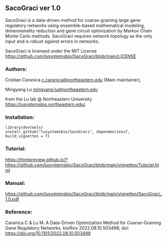 ## SacoGraci ver 1.0

SacoGraci is a data-driven method for coarse-graining large gene regulatory networks using ensemble-based mathematical modeling, dimensionality reduction and gene circuit optimization by Markov Chain Monte Carlo methods. SacoGraci requires network topology as the only input and is robust against errors in networks. 

SacoGraci is licensed under the MIT License 
<https://github.com/lusystemsbio/SacoGraci/blob/main/LICENSE>

### Authors: 

Cristian Caranica  <c.caranica@northeastern.edu> (Main maintainer),

Mingyang Lu <mingyang.lu@northeastern.edu>

from the Lu lab @ Northeastern University <https://lusystemsbio.northeastern.edu/>.

### Installation:

```
library(devtools)
install_github("lusystemsbio/SacoGraci", dependencies=T, build_vignettes = T)
```

### Tutorial:

https://htmlpreview.github.io/?https://github.com/lusystemsbio/SacoGraci/blob/main/vignettes/Tutorial.html

### Manual:

https://github.com/lusystemsbio/SacoGraci/blob/main/vignettes/SacoGraci_1.0.pdf

### Reference:

Caranica C & Lu M. A Data-Driven Optimization Method for Coarse-Graining Gene Regulatory Networks. bioRxiv 2022.08.10.503498; doi: https://doi.org/10.1101/2022.08.10.503498

